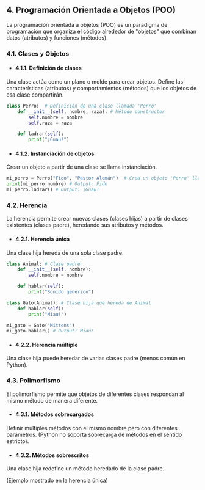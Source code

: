 ## 4. Programación Orientada a Objetos (POO)

La programación orientada a objetos (POO) es un paradigma de programación que organiza el código alrededor de "objetos" que combinan datos (atributos) y funciones (métodos).


### 4.1. Clases y Objetos

- #### 4.1.1. Definición de clases

Una clase actúa como un plano o molde para crear objetos. Define las características (atributos) y comportamientos (métodos) que los objetos de esa clase compartirán.

```python
class Perro:  # Definición de una clase llamada 'Perro'
    def __init__(self, nombre, raza): # Método constructor 
        self.nombre = nombre
        self.raza = raza

    def ladrar(self):
        print("¡Guau!")
```

- #### 4.1.2. Instanciación de objetos

Crear un objeto a partir de una clase se llama instanciación. 

```python
mi_perro = Perro("Fido", "Pastor Alemán")  # Crea un objeto 'Perro' llamado mi_perro
print(mi_perro.nombre) # Output: Fido
mi_perro.ladrar() # Output: ¡Guau!
```

### 4.2. Herencia


La herencia permite crear nuevas clases (clases hijas) a partir de clases existentes (clases padre), heredando sus atributos y métodos.

- #### 4.2.1. Herencia única

Una clase hija hereda de una sola clase padre.

```python
class Animal: # Clase padre
    def __init__(self, nombre):
        self.nombre = nombre

    def hablar(self):
        print("Sonido genérico")

class Gato(Animal): # Clase hija que hereda de Animal
    def hablar(self):
        print("Miau!")

mi_gato = Gato("Mittens")
mi_gato.hablar() # Output: Miau!
```

- #### 4.2.2. Herencia múltiple

Una clase hija puede heredar de varias clases padre (menos común en Python).


### 4.3. Polimorfismo



El polimorfismo permite que objetos de diferentes clases respondan al mismo método de manera diferente.

- #### 4.3.1. Métodos sobrecargados

Definir múltiples métodos con el mismo nombre pero con diferentes parámetros. (Python no soporta sobrecarga de métodos en el sentido estricto).

- #### 4.3.2. Métodos sobrescritos

Una clase hija redefine un método heredado de la clase padre.

(Ejemplo mostrado en la herencia única)